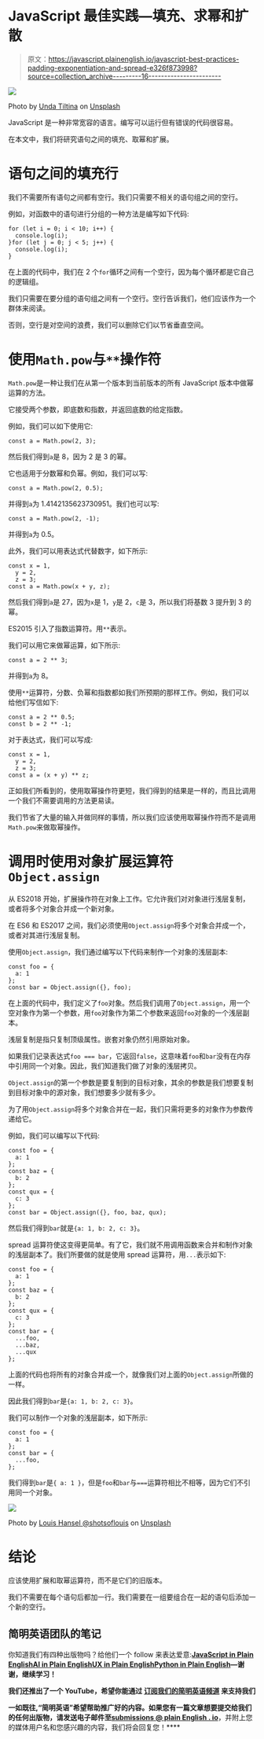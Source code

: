 # JavaScript 最佳实践—填充、求幂和扩散

> 原文：<https://javascript.plainenglish.io/javascript-best-practices-padding-exponentiation-and-spread-e326f873998?source=collection_archive---------16----------------------->

![](img/f088944bcf54a2f33ee8105954da8f77.png)

Photo by [Unda Tiltina](https://unsplash.com/@mermalade?utm_source=medium&utm_medium=referral) on [Unsplash](https://unsplash.com?utm_source=medium&utm_medium=referral)

JavaScript 是一种非常宽容的语言。编写可以运行但有错误的代码很容易。

在本文中，我们将研究语句之间的填充、取幂和扩展。

# 语句之间的填充行

我们不需要所有语句之间都有空行。我们只需要不相关的语句组之间的空行。

例如，对函数中的语句进行分组的一种方法是编写如下代码:

```
for (let i = 0; i < 10; i++) {
  console.log(i);
}for (let j = 0; j < 5; j++) {
  console.log(i);
}
```

在上面的代码中，我们在 2 个`for`循环之间有一个空行，因为每个循环都是它自己的逻辑组。

我们只需要在要分组的语句组之间有一个空行。空行告诉我们，他们应该作为一个群体来阅读。

否则，空行是对空间的浪费，我们可以删除它们以节省垂直空间。

# 使用`Math.pow`与`**`操作符

`Math.pow`是一种让我们在从第一个版本到当前版本的所有 JavaScript 版本中做幂运算的方法。

它接受两个参数，即底数和指数，并返回底数的给定指数。

例如，我们可以如下使用它:

```
const a = Math.pow(2, 3);
```

然后我们得到`a`是 8，因为 2 是 3 的幂。

它也适用于分数幂和负幂。例如，我们可以写:

```
const a = Math.pow(2, 0.5);
```

并得到`a`为 1.4142135623730951。我们也可以写:

```
const a = Math.pow(2, -1);
```

并得到`a`为 0.5。

此外，我们可以用表达式代替数字，如下所示:

```
const x = 1,
  y = 2,
  z = 3;
const a = Math.pow(x + y, z);
```

然后我们得到`a`是 27，因为`x`是 1，`y`是 2，`c`是 3，所以我们将基数 3 提升到 3 的幂。

ES2015 引入了指数运算符。用`**`表示。

我们可以用它来做幂运算，如下所示:

```
const a = 2 ** 3;
```

并得到`a`为 8。

使用`**`运算符，分数、负幂和指数都如我们所预期的那样工作。例如，我们可以给他们写信如下:

```
const a = 2 ** 0.5;
const b = 2 ** -1;
```

对于表达式，我们可以写成:

```
const x = 1,
  y = 2,
  z = 3;
const a = (x + y) ** z;
```

正如我们所看到的，使用取幂操作符更短，我们得到的结果是一样的，而且比调用一个我们不需要调用的方法更易读。

我们节省了大量的输入并做同样的事情，所以我们应该使用取幂操作符而不是调用`Math.pow`来做取幂操作。

# 调用时使用对象扩展运算符`Object.assign`

从 ES2018 开始，扩展操作符在对象上工作。它允许我们对对象进行浅层复制，或者将多个对象合并成一个新对象。

在 ES6 和 ES2017 之间，我们必须使用`Object.assign`将多个对象合并成一个，或者对其进行浅层复制。

使用`Object.assign`，我们通过编写以下代码来制作一个对象的浅层副本:

```
const foo = {
  a: 1
};
const bar = Object.assign({}, foo);
```

在上面的代码中，我们定义了`foo`对象。然后我们调用了`Object.assign`，用一个空对象作为第一个参数，用`foo`对象作为第二个参数来返回`foo`对象的一个浅层副本。

浅层复制是指只复制顶级属性。嵌套对象仍然引用原始对象。

如果我们记录表达式`foo === bar`，它返回`false`，这意味着`foo`和`bar`没有在内存中引用同一个对象。因此，我们知道我们做了对象的浅层拷贝。

`Object.assign`的第一个参数是要复制到的目标对象，其余的参数是我们想要复制到目标对象中的源对象，我们想要多少就有多少。

为了用`Object.assign`将多个对象合并在一起，我们只需将更多的对象作为参数传递给它。

例如，我们可以编写以下代码:

```
const foo = {
  a: 1
};
const baz = {
  b: 2
};
const qux = {
  c: 3
};
const bar = Object.assign({}, foo, baz, qux);
```

然后我们得到`bar`就是`{a: 1, b: 2, c: 3}`。

spread 运算符使这变得更简单。有了它，我们就不用调用函数来合并和制作对象的浅层副本了。我们所要做的就是使用 spread 运算符，用`...`表示如下:

```
const foo = {
  a: 1
};
const baz = {
  b: 2
};
const qux = {
  c: 3
};
const bar = {
  ...foo,
  ...baz,
  ...qux
};
```

上面的代码也将所有的对象合并成一个，就像我们对上面的`Object.assign`所做的一样。

因此我们得到`bar`是`{a: 1, b: 2, c: 3}`。

我们可以制作一个对象的浅层副本，如下所示:

```
const foo = {
  a: 1
};
const bar = {
  ...foo,
};
```

我们得到`bar`是`{ a: 1 }`，但是`foo`和`bar`与`===`运算符相比不相等，因为它们不引用同一个对象。

![](img/e807f9f66205baf9e743b7c6d9588865.png)

Photo by [Louis Hansel @shotsoflouis](https://unsplash.com/@louishansel?utm_source=medium&utm_medium=referral) on [Unsplash](https://unsplash.com?utm_source=medium&utm_medium=referral)

# 结论

应该使用扩展和取幂运算符，而不是它们的旧版本。

我们不需要在每个语句后都加一行。我们需要在一组要组合在一起的语句后添加一个新的空行。

## **简明英语团队的笔记**

你知道我们有四种出版物吗？给他们一个 follow 来表达爱意:[**JavaScript in Plain English**](https://medium.com/javascript-in-plain-english)[**AI in Plain English**](https://medium.com/ai-in-plain-english)[**UX in Plain English**](https://medium.com/ux-in-plain-english)[**Python in Plain English**](https://medium.com/python-in-plain-english)**—谢谢，继续学习！**

**我们还推出了一个 YouTube，希望你能通过 [**订阅我们的简明英语频道**](https://www.youtube.com/channel/UCtipWUghju290NWcn8jhyAw) 来支持我们**

**一如既往,“简明英语”希望帮助推广好的内容。如果您有一篇文章想要提交给我们的任何出版物，请发送电子邮件至[**submissions @ plain English . io**](mailto:submissions@plainenglish.io)**，并附上您的媒体用户名和您感兴趣的内容，我们将会回复您！****